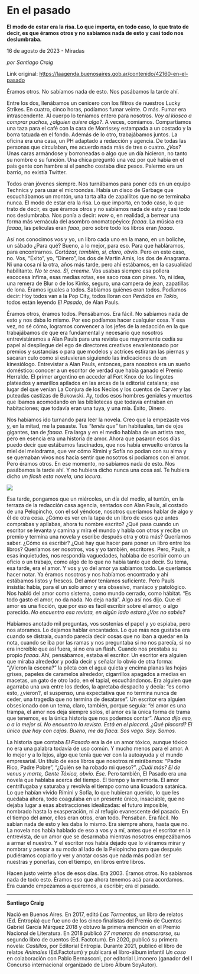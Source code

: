# En el pasado

**El modo de estar era la risa. Lo que importa, en todo caso, lo que trato de decir, es que éramos otros y no sabíamos nada de esto y casi todo nos deslumbraba.**

16 de agosto de 2023 - Miradas

_por Santiago Craig_

Link original: https://laagenda.buenosaires.gob.ar/contenido/42160-en-el-pasado



Éramos otros. No sabíamos nada de esto. Nos pasábamos la tarde ahí.




Entre los dos, llenábamos un cenicero con los filtros de nuestros Lucky Strikes. En cuatro, cinco horas, podíamos fumar veinte. O más. Fumar era intrascendente. Al cuerpo lo teníamos entero para nosotros. *Voy al kiosco a comprar puchos, ¿alguien quiere algo?*. A veces, comíamos. Compartíamos una taza para el café con la cara de Morrissey estampada a un costado y la borra tatuada en el fondo. Además de lo otro, trabajábamos juntos. La oficina era una casa, un PH adaptado a redacción y agencia. De todas las personas que circulaban, me acuerdo nada más de tres o cuatro. *¿Vos?* Unas caras armándose y borroneadas o algo que un día hicieron, no tanto su nombre o su función. Una chica preguntó una vez por qué había en el país gente con hambre si el pancho costaba diez pesos. Palermo era un barrio, no existía Twitter.




Todos eran jóvenes siempre. Nos turnábamos para poner cds en un equipo Technics y para usar el microondas. Había un disco de Garbage que escuchábamos un montón, una tarta alta de zapallitos que no se terminaba nunca. El modo de estar era la risa. Lo que importa, en todo caso, lo que trato de decir, es que éramos otros y no sabíamos nada de esto y casi todo nos deslumbraba. Nos ponía a decir: *wow* o, en realidad, a berrear una forma más vernácula del asombro onomatopéyico: *faaaa*. La música era *faaaa*, las películas eran *faaa*, pero sobre todo los libros eran *faaaa*.




Así nos conocimos vos y yo, un libro cada uno en la mano, en un boliche, un sábado ¿Para qué? Bueno, a lo mejor, para eso. Para que habláramos, para encontrarnos. *Cortázar, también, sí, claro, obvio.* Pero en este caso, no. Vos, “Éxito”, yo, “Dinero”, los dos de Martin Amis, los dos de Anagrama. Ni una cosa ni la otra, años más tarde, pero ahí estábamos, en la casualidad habilitante. *No te creo. Sí, creeme*. Vos usabas siempre esa pollera escocesa ínfima, esas medias rotas, ese saco rosa con pines. Yo, ni idea, una remera de Blur o de los Kinks, seguro, una campera de jean, zapatillas de lona. Éramos iguales a todos. Sabíamos quiénes eran todos. Podíamos decir: Hoy todos van a la Pop City, todos lloran con *Perdidos en Tokio*, todos están leyendo *El Pasado*, de Alan Pauls.




Éramos otros, éramos todos. Pensábamos. Era fácil. No sabíamos nada de esto y nos daba lo mismo. Por eso podíamos hacer cualquier cosa. Y esa vez, no sé cómo, logramos convencer a los jefes de la redacción en la que trabajábamos de que era fundamental y necesario que nosotros entrevistáramos a Alan Pauls para una revista que mayormente cedía su papel al despliegue del ego de directores creativos envalentonado por premios y sustancias o para que modelos y actrices estiraran las piernas y sacaran culo como si estuvieran siguiendo las indicaciones de un kinesiólogo. Entrevistar a Alan Pauls, entonces, para nosotros era un sueño doméstico: conocer a un escritor de verdad que había ganado el Premio Herralde. El primer argentino en acceder al Fort Knox de los lingotes plateados y amarillos apilados en las arcas de la editorial catalana; ese lugar del que venían La Conjura de los Necios y los cuentos de Carver y las puteadas castizas de Bukowski. Ay, todos esos hombres geniales y muertos que íbamos acomodando en las bibliotecas que todavía entraban en habitaciones; que todavía eran una tuya, y una mía. Éxito, Dinero.




Nos habíamos ido turnando para leer la novela. Creo que la empezaste vos y, en la mitad, me la pasaste. Tus *“tenés que”* tan habituales, tan de ojos gigantes, tan de *faaaa*. Era larga y en el medio hablaba de un artista raro, pero en esencia era una historia de amor. Ahora que pasaron esos días puedo decir que estábamos fascinados, que nos había envuelto enteros la miel del melodrama, que ver cómo Rímini y Sofía no podían con su alma y se quemaban vivos nos hacía sentir que nosotros sí podíamos con el amor. Pero éramos otros. En ese momento, no sabíamos nada de esto. Nos pasábamos la tarde ahí. Y no hubiera dicho nunca una cosa así. Te hubiera dicho *un flash esta novela, una locura*.




![](https://cdn.feater.me/files/images/2590558/e99481bd-847f-4abb-a2af-889f76e3370e.jpeg)




Esa tarde, pongamos que un miércoles, un día del medio, al tuntún, en la terraza de la redacción casa agencia, sentados con Alan Pauls, al costado de una Pelopincho, con el sol yéndose, nosotros queríamos hablar de algo y él de otra cosa. ¿Cómo es ver en la tapa de un libro de esos que antes comprabas y apilabas, ahora tu nombre escrito? ¿Qué pasa cuando un escritor se levanta y camina y mira el mundo y habla con otros y recibe un premio y termina una novela y escribe después otra y otra más? Queríamos saber. ¿Cómo es escribir? ¿Qué hay que hacer para poner un libro entre los libros? Queríamos ser nosotros, vos y yo también, escritores. Pero, Pauls, a esas inquietudes, nos respondía vaguedades, hablaba de escribir como un oficio o un trabajo, como algo de lo que no había tanto que decir. Su tema, esa tarde, era el amor. Y vos y yo del amor ya sabíamos todo. Le queríamos hacer notar. Ya éramos nosotros y nos habíamos encontrado y ahí estábamos listos y frescos. Del amor teníamos suficiente. Pero Pauls insistía: había, para él un solo amor y era obsesivo, maníaco y patológico. Nos habló del amor como sistema, como mundo cerrado, como hábitat. “Es todo gasto el amor, no da nada. No deja nada”. Algo así nos dijo. Que el amor es una ficción, que por eso es fácil escribir sobre el amor, o algo parecido. *No encuentro esa revista, en algún lado estará ¿Vos no sabés?*




Habíamos anotado mil preguntas, vos sostenías el papel y yo espiaba, pero nos atoramos. Lo dejamos hablar encantados. Lo que más nos gustaba era cuando se distraía, cuando parecía decir cosas que no iban a quedar en la nota, cuando se iba por las ramas y nos preguntaba si no nos parecía, si no era increíble que así fuera, si no era un flash. Cuando nos prestaba su propio *faaaa*. Ahí, pensábamos, estaba el escritor. Un escritor era alguien que miraba alrededor y podía decir y señalar lo obvio de otra forma: “¿Vieron la escena?” la pileta con el agua quieta y encima planas las hojas grises, papeles de caramelos alrededor, cigarrillos apagados a medias en macetas, un gato de otro lado, en el tapial, escuchándonos. Era alguien que agarraba una uva entre los dedos, la apretaba despacito y decía: “es como esto, ¿vieron?, el suspenso, una expectativa que no termina nunca de ceder, una tragedia que no termina de desatarse”. Un escritor era alguien obsesionado con un tema, claro, también, porque seguía: “el amor es una trampa, el amor nos deja siempre solos, el amor es la única forma de trama que tenemos, es la única historia que nos podemos contar”. *Nunca dijo eso, o a lo mejor sí*. *No encuentro la revista. Está en el placard. ¿Qué placard? El único que hay con cajas. Bueno, me da fiaca. Sos vago. Soy. Somos.*




La historia que contaba *El Pasado* era la de un amor tóxico, aunque tóxico no era una palabra todavía de uso común. Y mucho menos para el amor. A lo mejor y a lo lejos, algo que tenía que ver con la autoayuda y el mundo empresarial. Un título de esos libros que nosotros ni mirábamos: “Padre Rico, Padre Pobre”, “¿Quién se ha robado mi queso?”. *¿Cuál más? El de venus y marte, Gente Tóxica, obvio.* *Ese.* Pero también, El Pasado era una novela que hablaba acerca del tiempo. El tiempo y la memoria. El amor centrifugaba y saturaba y revolvía el tiempo como una licuadora satánica. Lo que habían vivido Rímini y Sofía, lo que hubieran querido, lo que les quedaba ahora, todo coagulaba en un presente único, insaciable, que no dejaba lugar a esas abstracciones idealizadas: el futuro imposible, nombrado hasta la exasperación, ni al refugio evanescente del pasado. En el tiempo del amor, ellos eran otros, eran todo. Pensaban. Era fácil. No sabían nada de esto y les daba lo mismo. Era siempre ahora, hasta que no. La novela nos había hablado de eso a vos y a mí, antes que el escritor en la entrevista, de un amor que se desarmaba mientras nosotros empezábamos a armar el nuestro. Y el escritor nos había dejado que lo viéramos mirar y nombrar y pensar a su modo al lado de la Pelopincho para que después pudiéramos copiarlo y ver y anotar cosas que nada más podían ser nuestras y ponerlas, con el tiempo, en libros entre libros.




Hacen justo veinte años de esos días. Era 2003. Éramos otros. No sabíamos nada de todo esto. Éramos eso que ahora tenemos acá para acordamos. Era cuando empezamos a querernos, a escribir; era el pasado.




---




**Santiago Craig**




Nació en Buenos Aires. En 2017, editó *Las Tormentas*, un libro de relatos (Ed. Entropía) que fue uno de los cinco finalistas del Premio de Cuentos Gabriel García Márquez 2018 y obtuvo la primera mención en el Premio Nacional de Literatura. En 2018 publicó *27 maneras de enamorarse*, su segundo libro de cuentos (Ed. Factotum). En 2020, publicó su primera novela: *Castillos*, por Editorial Entropía. Durante 2021, publicó el libro de relatos *Animales* (Ed.Factotum) y publicará el libro-álbum infantil *Un coso* en colaboración con Pablo Bernasconi, por editorial Limonero (ganador del I Concurso internacional organizado de Libro Álbum SoyAutor).



